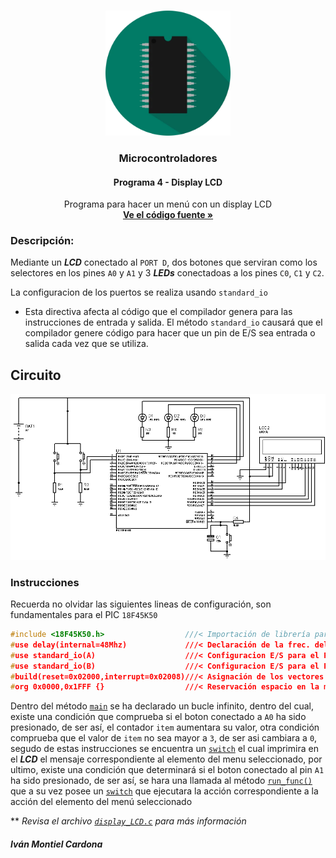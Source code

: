 <!-- PROJECT LOGO -->
<br />
<p align="center">
  <a href="https://github.com/begeistert/microcontrollers-ccs-c-compiler/tree/main/fast_io#microcontroladores">
    <img src="https://github.com/begeistert/microcontrollers-ccs-c-compiler/blob/main/circuits/pic.png" alt="Logo" width="200" height="200">
  </a>

  <h3 align="center">Microcontroladores</h3>
  <h4 align="center">Programa 4 - Display LCD</h4>
  <p align="center">
    Programa para hacer un menú con un display LCD
    <br />
    <a href="https://github.com/begeistert/microcontrollers-ccs-c-compiler/blob/main/display-LCD/display_LCD.c"><strong>Ve el código fuente »</strong></a>
    <br />
  </p>
  </p>

### Descripción:

Mediante un _**LCD**_ conectado al `PORT D`, dos botones que serviran como los
selectores en los pines `A0` y `A1` y 3 _**LEDs**_ conectadoas a los pines `C0`,
`C1` y `C2`.

La configuracion de los puertos se realiza usando `standard_io`

- Esta directiva afecta al código que el compilador genera para las
  instrucciones de entrada y salida. El método `standard_io` causará que el
  compilador genere código para hacer que un pin de E/S sea entrada o salida
  cada vez que se utiliza.

## Circuito

<p align="center">
  <img src="https://github.com/begeistert/microcontrollers-ccs-c-compiler/blob/main/circuits/display_LCD.jpg">
</p>

### Instrucciones

Recuerda no olvidar las siguientes lineas de configuración, son fundamentales
para el PIC `18F45K50`

```c
#include <18F45K50.h>                  ///< Importación de librería para el PIC
#use delay(internal=48Mhz)             ///< Declaración de la frec. del Oscilador
#use standard_io(A)                    ///< Configuracion E/S para el PORT A
#use standard_io(B)                    ///< Configuracion E/S para el PORT B
#build(reset=0x02000,interrupt=0x02008)///< Asignación de los vectores de reset e interrupción
#org 0x0000,0x1FFF {}                  ///< Reservación espacio en la memoría
```

Dentro del método
[`main`](https://github.com/begeistert/microcontrollers-ccs-c-compiler/blob/2154e8924c1812ab68dd5153a6c4526c4dedde1f/display-LCD/display_LCD.c#L57)
se ha declarado un bucle infinito, dentro del cual, existe una condición que
comprueba si el boton conectado a `A0` ha sido presionado, de ser así, el
contador `item` aumentara su valor, otra condición comprueba que el valor de
`item` no sea mayor a `3`, de ser asi cambiara a `0`, segudo de estas
instrucciones se encuentra un
[`switch`](https://github.com/begeistert/microcontrollers-ccs-c-compiler/blob/2154e8924c1812ab68dd5153a6c4526c4dedde1f/display-LCD/display_LCD.c#L73)
el cual imprimira en el _**LCD**_ el mensaje correspondiente al elemento del
menu seleccionado, por ultimo, existe una condición que determinará si el boton
conectado al pin `A1` ha sido presionado, de ser así, se hara una llamada al
método
[`run_func()`](https://github.com/begeistert/microcontrollers-ccs-c-compiler/blob/2154e8924c1812ab68dd5153a6c4526c4dedde1f/display-LCD/display_LCD.c#L38)
que a su vez posee un
[`switch`](https://github.com/begeistert/microcontrollers-ccs-c-compiler/blob/2154e8924c1812ab68dd5153a6c4526c4dedde1f/display-LCD/display_LCD.c#L39)
que ejecutara la acción correspondiente a la acción del elemento del menú
seleccionado

\*\* _Revisa el archivo
[`display_LCD.c`](https://github.com/begeistert/microcontrollers-ccs-c-compiler/blob/2154e8924c1812ab68dd5153a6c4526c4dedde1f/display-LCD/display_LCD.c)
para más información_

##### Iván Montiel Cardona
